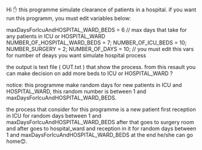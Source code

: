Hi ✋
this programme simulate clearance of patients in a hospital.
if you want run this programm, you must edit variables below:

maxDaysForIcuAndHOSPITAL_WARD_BEDS = 6 // max days that take for any patients in ICU or HOSPITAL_WARD
NUMBER_OF_HOSPITAL_WARD_BEDS = 7;
NUMBER_OF_ICU_BEDS = 10;
NUMBER_SURGERY = 2;
NUMBER_OF_DAYS = 10; // you must edit this vars for number of deays you want simulate hospital process

the output is text file ( OUT.txt ) that show the process.
from this resault you can make decision on add more beds to ICU or HOSPITAL_WARD ?

notice:
this programme make random days for new patients in ICU and HOSPITAL_WARD, this random number is between 1 and maxDaysForIcuAndHOSPITAL_WARD_BEDS.

the process that consider for this programme is a new patient first reception in ICU for random days between 1 and maxDaysForIcuAndHOSPITAL_WARD_BEDS
after that goes to surgery room and after goes to hospital_ward and reception in it for random days between 1 and maxDaysForIcuAndHOSPITAL_WARD_BEDS
at the end he/she can go home😊.
